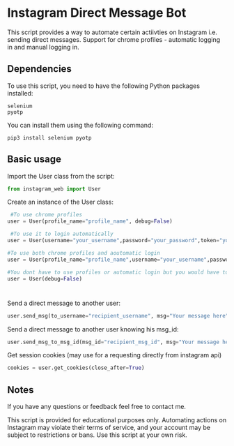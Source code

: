 # Instagram Direct Message Bot

This script provides a way to automate certain actiivties on Instagram i.e. sending direct messages.
Support for chrome profiles - automatic logging in and manual logging in.

## Dependencies

To use this script, you need to have the following Python packages installed:

    selenium
    pyotp

You can install them using the following command:

    pip3 install selenium pyotp

## Basic usage

Import the User class from the script:
````py
from instagram_web import User
````

Create an instance of the User class:

````py
 #To use chrome profiles
user = User(profile_name="profile_name", debug=False)                                                      

 #To use it to login automatically
user = User(username="your_username",password="your_password",token="your_2fa_token(optional)", debug=False)   

#To use both chrome profiles and aoutomatic login  
user = User(profile_name="profile_name",username="your_username",password="your_password",token="your_2fa_token(optional)", debug=False)

#You dont have to use profiles or automatic login but you would have to login every time by yourself
user = User(debug=False)    
````


#
Send a direct message to another user:
```py
user.send_msg(to_username="recipient_username", msg="Your message here")
````
Send a direct message to another user knowing his msg_id:
```py
user.send_msg_to_msg_id(msg_id="recipient_msg_id", msg="Your message here")
````


Get session cookies (may use for a requesting directly from instagram api)
````py
cookies = user.get_cookies(close_after=True)
````

## Notes
If you have any questions or feedback feel free to contact me.

This script is provided for educational purposes only. Automating actions on Instagram may violate their terms of service, and your account may be subject to restrictions or bans. Use this script at your own risk.


